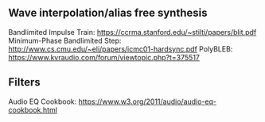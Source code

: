 ## Wave interpolation/alias free synthesis

Bandlimited Impulse Train: https://ccrma.stanford.edu/~stilti/papers/blit.pdf
Minimum-Phase Bandlimited Step: http://www.cs.cmu.edu/~eli/papers/icmc01-hardsync.pdf
PolyBLEB: https://www.kvraudio.com/forum/viewtopic.php?t=375517

## Filters

Audio EQ Cookbook: https://www.w3.org/2011/audio/audio-eq-cookbook.html